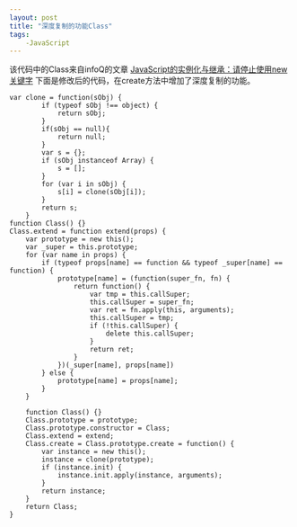 ```yaml
---
layout: post
title: "深度复制的功能Class"
tags:
    -JavaScript
---
```

该代码中的Class来自infoQ的文章
[JavaScript的实例化与继承：请停止使用new关键字](http://www.infoq.com/cnarticlesjavascript-instantiation-and-inheritance)
下面是修改后的代码，在create方法中增加了深度复制的功能。

	var clone = function(sObj) {
			if (typeof sObj !== object) {
				return sObj;
			}
			if(sObj == null){
				return null;
			}
			var s = {};
			if (sObj instanceof Array) {
				s = [];
			}
			for (var i in sObj) {
				s[i] = clone(sObj[i]);
			}
			return s;
		}
	function Class() {}
	Class.extend = function extend(props) {
		var prototype = new this();
		var _super = this.prototype;
		for (var name in props) {
			if (typeof props[name] == function && typeof _super[name] == function) {
				prototype[name] = (function(super_fn, fn) {
					return function() {
						var tmp = this.callSuper;
						this.callSuper = super_fn;
						var ret = fn.apply(this, arguments);
						this.callSuper = tmp;
						if (!this.callSuper) {
							delete this.callSuper;
						}
						return ret;
					}
				})(_super[name], props[name])
			} else {
				prototype[name] = props[name];
			}
		}

		function Class() {}
		Class.prototype = prototype;
		Class.prototype.constructor = Class;
		Class.extend = extend;
		Class.create = Class.prototype.create = function() {
			var instance = new this();
			instance = clone(prototype);
			if (instance.init) {
				instance.init.apply(instance, arguments);
			}
			return instance;
		}
		return Class;
	}